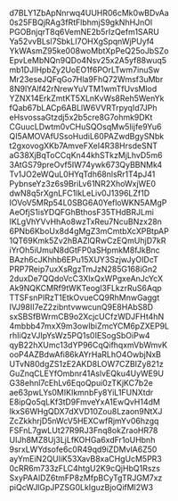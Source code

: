 d7BLY1ZbApNnrwq4UUHR06cMk0wBDvAa
0s25FBQjRAg3fRtFlbhmjS9gkNhHJnOl
PGOBnjqrT8q6VemNE2b5rIzQefm1SARU
Ya52vvBLsl7SbkLI7OHXgSpqnWjPUyf4
YkWAsmZ95ke008woMbtXpPeQ25oJbSZo
EpvLeMbNQn9QDo4Nsv25x2A5yf88wuq5
mb1DJIHpbZy2UoEO1f6POrLTwm7inuSw
Mr23eseJQFqGo7Hla9FhQ72Wmsf3uMbr
8N9lYAlf42rNrewYuVTM1wmTfUvsMlod
YZNX14ErkZmtKT5XLnKvWs8Reh5WenYk
fQab67bLACp6ABLlW6VVRTrpyqId7JPh
eHsvossaGtzdj5x2b5cre8G7ohmk9DKt
CGuucLDwtm0vCHuSQOsqMw5Iijfe9Yu6
QI5AMOVAfUSsoHudiL60PAZwdBgySNbk
t2gxovogXKb7AmveFXeI4R38HrsdeSNT
aG38XjBqToCCqKn44khSTkzMjLhvD5m6
3AtGS79preOvf5IW74ywk673QyBBNMk4
Tv1JO2eWQuL0HYqTdh68nlsRr1T4pJ41
PybnseYz3z6s9BriLv61NR2XhoWxjWE0
dwN8q5rXgnLFC1lkLeLiv0J1396LZf1D
IOVoV5MRp54L0SBG6A0YefloWKN5AMgP
AeOfjS1isYDQFGhBthosF35THdBRJLmi
IKLgVhYVvHhAo8wzTxReu7NcuBNzx28n
6PNb6KboUx8d4gMgZ3mCmtbXcXPBtpAP
1QT69Kmk5Zv2hBAZlQRwCzEQmUhjD7kR
iYrOh5iUmuN8dGtFP0aSHpmkM8fJkBnc
BAzh6cJKhhb6EPu15XUY3SzjwJyOIDcT
PRP7Reip7uxXsRgzTmJzN285G168iGn2
2duxDe7QQdoVcC3XlxQxWPgxeAnJcYcX
Ak9NQKCMRf9tWKTeogl3FLkzrRuS6Aqp
TTSFsnPIRzT1EtkOvueCQ9RhMnwGaggt
IVJ98II7eZ2zibntvwwcunQ9E8HAbS8D
sxSBSfBWrmCB9o2XcjcUCfzWDJFHt4hN
4mbbb47mxX9m3owIbiZmcYCM6pZXEP9L
rhIiQzVJIpYsWz5PQ1s0IESogSbOiPw4
qyB22hXUmc13dYP96CqQifhqxmVbWmvK
ooP4AZBdwAfi86kAYrHaRLhO4OwbjNxB
UTvN80dgZS1zE2AKD8LOW7CZBIZy821z
GuZnqCLEYfOmbnr41AslvEQku4UyWE9U
G38ehnl7cEhLv6EqoQpui0zTKjKC7b2e
ae63pwLYs0MIKIkmnbFy8YiL1FUNXtdr
E8ipQo5qLKf3tD9FmveYxA1EwQvH14dM
IkxS6WHgQDX7dXVD10Zou8Lzaon9NtXJ
ZcZkkhrjD5nWcV5HEXCwfRjmYv06hzgq
FSFnL7gwLUt27R9RJ3Fnq8okZraoHR78
UIJh8MZ8Uj3LjLfKOHGa6xdFr1oUHbnh
9srxLWYdsofe6c0R49qd9iZDMvlA6Z50
ayYmEiN2QUliK53XavB8xaCHgUcM5PR3
0cRR6m733zFLC4htgU2K9cQjHbQ1Rszs
SxyPAAlDZ6tmFP8zMfpBCyTgTRJGM7xz
piQcWJlGpJPZSG0LkIguzBjoQifMl2W3
